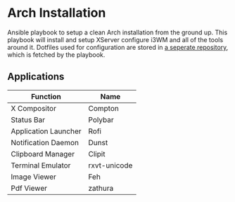 # Arch Installation
Ansible playbook to setup a clean Arch installation from the ground up. This  playbook will install and setup XServer configure i3WM and all of the tools around it. Dotfiles used for configuration are stored in [a seperate repository](), which is fetched by the playbook.

## Applications
| Function | Name |
| --- | --- |
| X Compositor | Compton |
| Status Bar | Polybar |
| Application Launcher | Rofi |
| Notification Daemon | Dunst |
| Clipboard Manager | Clipit |
| Terminal Emulator | rxvt-unicode |
| Image Viewer | Feh |
| Pdf Viewer | zathura |
